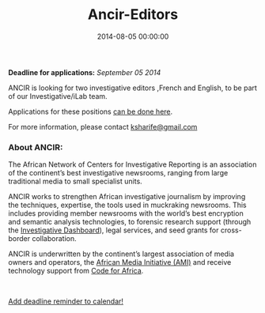 ﻿---
layout: post
title: "Ancir-Editors"
date: 2014-08-05 00:00:00
permalink: /ancir-editors
---

**Deadline for applications:** *September 05 2014*

ANCIR is looking for two investigative editors ,French and English, to be part of our Investigative/iLab team. 

Applications for these positions <a href="https://docs.google.com/forms/d/17poWszRUcBkG3yzCWiLfvtSfVrkym45z8_Ypi2R-JlU/viewform?usp=send_form">can be done here</a>.

For more information, please contact [ksharife@gmail.com](mailto:ksharife@gmail.com)

### About ANCIR:
The African Network of Centers for Investigative Reporting is an association of the continent’s best investigative newsrooms, ranging from large traditional media to small specialist units.

ANCIR works to strengthen African investigative journalism by improving the techniques, expertise, the tools used in muckraking newsrooms. This includes providing member newsrooms with the world’s best encryption and semantic analysis technologies, to forensic research support (through the [Investigative Dashboard](http://investigativedashboard.org)), legal services, and seed grants for cross-border collaboration.

ANCIR is underwritten by the continent’s largest association of media owners and operators, the [African Media Initiative (AMI)](http://africanmediainitiative.org) and receive technology support from [Code for Africa](http://codeforafrica.org).





<br/>

<div class="row">
  <div class="col-md-6 col-md-offset-3">
    <p class="text-center">
      <a href="http://ate.so/?t9Jt6jr" target="_blank" class="btn btn-lg btn-block btn-default">
        <i class="glyphicon glyphicon-calendar"></i> Add deadline reminder to calendar!
      </a>
    </p>
  </div>
</div>



<br/>
